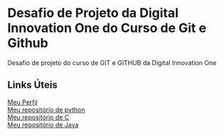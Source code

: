 # Desafio de Projeto da Digital Innovation One do Curso de Git e Github
Desafio de projeto do curso de GIT e GITHUB da Digital Innovation One

## Links Úteis
[Meu Perfil](https://github.com/OGuiBorges/OGuiBorges)<br>
[Meu repositório de python](https://github.com/OGuiBorges/Python)<br>
[Meu repositório de C](https://github.com/OGuiBorges/C)<br>
[Meu repositório de Java](https://github.com/OGuiBorges/Java)<br>
